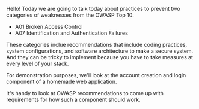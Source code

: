 Hello! Today we are going to talk today about practices to prevent two categories of weaknesses from the OWASP Top 10:

- A01 Broken Access Control
- A07 Identification and Authentication Failures

These categories inclue recommendations that include coding practices, system configurations, and software architecture to make a secure system. And they can be tricky to implement because you have to take measures at every level of your stack.

For demonstration purposes, we'll look at the account creation and login component of a homemade web application. 

It's handy to look at OWASP recommendations to come up with requirements for how such a component should work.
